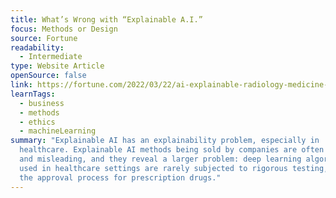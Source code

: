 ```yaml
---
title: What’s Wrong with “Explainable A.I.”
focus: Methods or Design
source: Fortune
readability:
  - Intermediate
type: Website Article
openSource: false
link: https://fortune.com/2022/03/22/ai-explainable-radiology-medicine-crisis-eye-on-ai/
learnTags:
  - business
  - methods
  - ethics
  - machineLearning
summary: "Explainable AI has an explainability problem, especially in
  healthcare. Explainable AI methods being sold by companies are often faulty
  and misleading, and they reveal a larger problem: deep learning algorithms
  used in healthcare settings are rarely subjected to rigorous testing, such as
  the approval process for prescription drugs."
---
```

